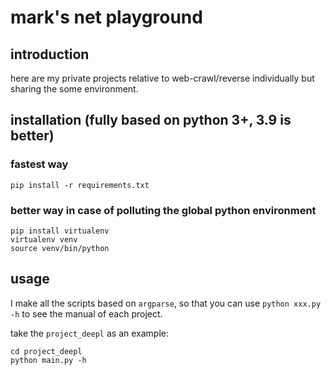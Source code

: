 # mark's net playground

## introduction

here are my private projects relative to web-crawl/reverse individually but sharing the some environment.

## installation (fully based on python 3+, 3.9 is better)

### fastest way

```shell
pip install -r requirements.txt
```

### better way in case of polluting the global python environment

```shell
pip install virtualenv
virtualenv venv
source venv/bin/python
```

## usage

I make all the scripts based on `argparse`, so that you can use `python xxx.py -h` to see the manual of each project.

take the `project_deepl` as an example:

```shell
cd project_deepl
python main.py -h
```